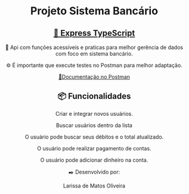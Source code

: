 <h1 align="center">Projeto Sistema Bancário</h1>


<h2 align="center">
    <a href="https://expressjs.com/pt-br/">🔗 Express TypeScript</a>
</h2>

<p align="center">🚀 Api com funções acessíveis e praticas para melhor gerência de dados com foco em sistema bancário. </p>

<p align="center">
⚙️ É importante que execute testes no Postman para melhor adaptação.</p>

<p align="center"> <a href="https://www.postman.com/universal-firefly-465943/workspace/tests/documentation/18385856-53a9ba66-6650-4968-b24d-52e8abcaed83">🔗Documentação no Postman</a> </p>

</p>

<h2 align="center">📦 Funcionalidades</h2>

<p align="center">Criar e integrar novos usuários.</p>

<p align="center">Buscar usuários dentro da lista</p>

<p align="center"> O usuário pode buscar seus débitos e o total atualizado.</p>

<p align="center">O usuário pode realizar pagamento de contas.</p>

<p align="center">O usuário pode adicionar dinheiro na conta.
</p>


<p align="center">✒️ Desenvolvido por:</p>

<p align="center">Larissa de Matos Oliveira</p>